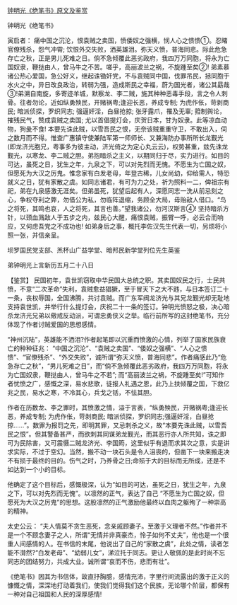 [钟明光《绝笔书》原文及鉴赏](https://www.vrrw.net/wx/10306.html)

钟明光《绝笔书》

寅启者： 痛中国之沉沦，恨袁贼之卖国，愤倭奴之强横，悯人心之愦愦①。忍睹官僚残杀，怨气冲霄; 饮恨外交失败，洒英雄泪。弥天义愤，普海同悲。际此危急存亡之秋，正是男儿死难之日。倘不急倾覆此恶劣政府，我四万万同胞，将永为亡国奴隶，鞭挞由人，曾马牛之不苦。嗟乎，高丽波兰之祸，不旋踵至矣②! 弟素慕诸公热心爱国，急公好义，继起诛锄奸党，不与袁贼同中国，伐罪吊民，拯同胞于水火之中，异日改良政治，转弱为强，造成斯民之幸福，蔚为国光者，诸公其勗哉③!弟溯自南旋，多寄迹羊城，默察龙、李二贼，施其种种恶毒手段，言之令人刺骨。往者勿论，近如纵勇殃民，开赌祸粤;逢迎长恶，养成专制; 为虎作伥，苛剥商民; 暗派侦探，罗织同志; 强逼奸淫，白昼抢掠; 张牙露爪，罹及无辜; 箝制舆论，摧残民气，赞成袁贼之卖国; 尤以首倡提灯会，庆贺日本，甘为奴隶。此等凉血动物，狗彘不食! 本要先诛此贼，以雪吾民之恨，无奈该贼重重守卫，不敢出入，伺之数月而不得。惟查广惠镇守使兼陆军第一师师长、又兼海防办事所所长龙觐光 (即龙济光胞兄，粤事多为彼主动，济光倚之为定心丸云云)，权势甚重，兹先诛龙觐光，以寒龙、李二贼之胆。弟抱暗杀之主义，以期同归于尽，实力进行。如目的可达，虽死之日，犹生之年，九泉之下，可以对先烈而无愧。不愿生为亡国之奴，但愿死为大汉之厉鬼。惟念家有白发老母，年登古稀，儿女尚幼，仰给需人，特恐就义之日，犹有家散之虞。如同志诸君，有可为力之处，祈为照料一二，俾祖宗有祀，弟在九泉感激无涯矣。但弟虽死，犹望后起有人，深愿同志一洗从前忌刻之心，争权夺利之弊，勿借公为私，勿临阵退缩，务顾全大局，毋贻敌人借口。“鸟之将死，其鸣也哀，人之将死，其言也善。”望我诸公，勿河汉斯言④! 坚持暗杀方针，以颈血溅敌人于五步之内，兹民心大醒，痛恨袁贼，振臂一呼，必云合而响应，又何虑吾党之不成功也! 如弟身后之事，概托李佐汉先生代表一切，另烦将小照一张，并信亲呈。

坝罗国民党支部、羔杯山广益学堂、暗邦民新学堂列位先生英鉴

弟钟明光上言新历五月二十八日



【鉴赏】 民国初年，袁世凯窃取中华民国大总统之职。其卖国奴民之行，士民共愤，不意“二次革命”失利，袁贼愈益猖獗，至于冒天下之大不韪，与日本签订二十一条，丧权辱国，全国沸腾，共讨袁贼。而广东军阀龙济光与其兄龙觐光却无耻地支持袁世凯，并举行什么提灯会，庆祝二十一条的签订。钟明光愤怒之极，决心暗杀龙济光兄弟以儆戒反动派，可谓忠勇侠义之举。临行前所写的这封绝笔书，充分体现了作者讨贼爱国的思想感情。

“神州沉陆”，英雄能不洒泪?作者起笔即以沉重而愤激的心情，列举了国家民族衰亡的种种征兆： “中国之沉沦”、“袁贼之卖国”、“倭奴之强横”、“人心之愦愦”、“官僚残杀”、“外交失败”，诚所谓“弥天义愤，普海同悲”。作者痛感此乃“危急存亡之秋”，“男儿死难之日”，而“倘不急倾覆此恶劣政府，我四万万同胞，将永为亡国奴隶，鞭挞由人，曾马牛之不若”; 而“高丽波兰之祸，不旋踵至矣!”可知作者忧愤之广，感慨之深，易水悲歌，徒报人礼遇之恩，此乃上扶倾覆之国，下救亿兆之民，易水之寒，不冷其心，兵戈之铦，不怯其胆。

作者在历数龙、李之罪时，其愤激之情，溢于言表，“纵勇殃民，开赌祸粤;逢迎长恶，养成专制; 为虎作伥，苛剥商民; 暗派侦探，罗织同志;强逼奸淫，白昼抢掠……”。数罪为报罚之先，即明其罪，又忌刺杀之义，故“本要先诛此贼，以雪吾民之恨”。但其警备甚严，而欲刺其同谋弟龙觐光，而其恶行亦人所共知，诛之即可为民除害，又可震慑二贼龙济光、李国筠，这里似乎有退而求其次之意，实是讲求实际，不过于空幻。当然，搬不动一块石头是令人沮丧的，但凿下一块来搬走决不有损于最终的目的。伤气之时，乃养骨之日;命殒于大的目标而无所成，还是不如达到一个小的目标。

他确定了这个目标后，感慨极深，认为“如目的可达，虽死之日，犹生之年，九泉之下，可以对先烈而无愧”。以凛然的正气，表达了自己 “不愿生为亡国之奴，但愿死为大汉之厉鬼”的思想。这股凛然的正气激励他最终以血肉之躯殉了一种崇高的精神。

太史公云： “夫人情莫不贪生恶死，念亲戚顾妻子。至激于义理者不然。”作者并不是一个不顾念妻子之人，所谓“无情并非真豪杰，怜子如何不丈夫”，他也是一个很重人间感情的人。在书信的末尾，他说出了自己的“家散之虞”，此处之情，读者怎能不潸然?“白发老母”、“幼弱儿女”，涕泣托于同志。更让人敬佩的是此时尚不忘同志的团结努力，共成大业。诚所谓“哀而不伤，悲而有壮”。

《绝笔书》因其为书信体，故直抒胸臆，感情充沛，字里行间流露出的激于正义的慷慨之情，深深地打动着我们，使我们觉得我们这个民族，无论哪个阶层，都保有一种对自己祖国和人民的深厚感情!

